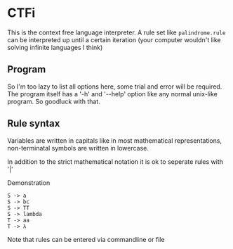 # CTFi

This is the context free language interpreter. A rule set like `palindrome.rule` can be interpreted up until a certain iteration (your computer wouldn't like solving infinite languages I think)

## Program 

So I'm too lazy to list all options here, some trial and error will be required. The program itself has a '-h' and '--help' option like any normal unix-like program. So goodluck with that.

## Rule syntax

Variables are written in capitals like in most mathematical representations, non-terminatal symbols are written in lowercase.

In addition to the strict mathematical notation it is ok to seperate rules with '|'

Demonstration

```
S -> a
S -> bc
S -> TT
S -> lambda
T -> aa
T -> λ
```

Note that rules can be entered via commandline or file
